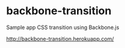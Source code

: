 backbone-transition
===================

Sample app CSS transition using Backbone.js

http://backbone-transition.herokuapp.com/
